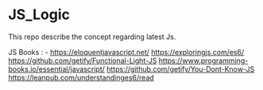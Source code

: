 # JS_Logic
This repo describe the concept regarding latest Js.


JS Books : -
    https://eloquentjavascript.net/
    https://exploringjs.com/es6/
    https://github.com/getify/Functional-Light-JS
    https://www.programming-books.io/essential/javascript/
    https://github.com/getify/You-Dont-Know-JS
    https://leanpub.com/understandinges6/read

